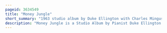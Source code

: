 ```yaml
---
pageid: 3634549
title: "Money Jungle"
short_summary: "1963 studio album by Duke Ellington with Charles Mingus and Max Roach"
description: "Money Jungle is a Studio Album by Pianist Duke Ellington with double Bassist Charles Mingus and drummer Max Roach. It was recorded on 17 September 1962 and released by united Artists Jazz in february 1963. All but one of the compositions were written by Ellington, with four of the seven on the original LP being recorded for the first time on this album. Later Cd Releases added eight Tracks from the same Recording Session."
---
```

